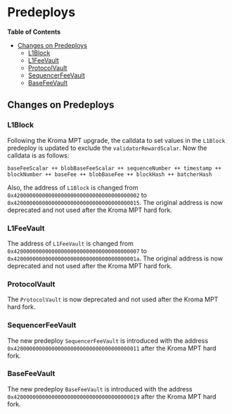 # Predeploys

<!-- START doctoc generated TOC please keep comment here to allow auto update -->
<!-- DON'T EDIT THIS SECTION, INSTEAD RE-RUN doctoc TO UPDATE -->
**Table of Contents**

- [Changes on Predeploys](#changes-on-predeploys)
  - [L1Block](#l1block)
  - [L1FeeVault](#l1feevault)
  - [ProtocolVault](#protocolvault)
  - [SequencerFeeVault](#sequencerfeevault)
  - [BaseFeeVault](#basefeevault)

<!-- END doctoc generated TOC please keep comment here to allow auto update -->

## Changes on Predeploys

### L1Block

Following the Kroma MPT upgrade, the calldata to set values in the `L1Block` predeploy is updated to
exclude the `validatorRewardScalar`. Now the calldata is as follows:

```text
baseFeeScalar ++ blobBaseFeeScalar ++ sequenceNumber ++ timestamp ++ blockNumber ++ baseFee ++ blobBaseFee ++ blockHash ++ batcherHash
```

Also, the address of `L1Block` is changed from `0x4200000000000000000000000000000000000002` to
`0x4200000000000000000000000000000000000015`. The original address is now deprecated and not used after the Kroma MPT
hard fork.

### L1FeeVault

The address of `L1FeeVault` is changed from `0x4200000000000000000000000000000000000007` to
`0x420000000000000000000000000000000000001a`. The original address is now deprecated and not used after the Kroma MPT
hard fork.

### ProtocolVault

The `ProtocolVault` is now deprecated and not used after the Kroma MPT hard fork.

### SequencerFeeVault

The new predeploy `SequencerFeeVault` is introduced with the address `0x4200000000000000000000000000000000000011` after
the Kroma MPT hard fork.

### BaseFeeVault

The new predeploy `BaseFeeVault` is introduced with the address `0x4200000000000000000000000000000000000019` after
the Kroma MPT hard fork.
